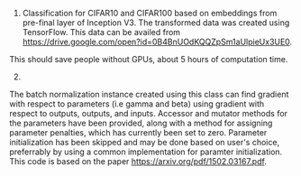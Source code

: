 1. Classification for CIFAR10 and CIFAR100 based on embeddings from pre-final layer of Inception V3. The transformed data was created using TensorFlow. This data can be availed from https://drive.google.com/open?id=0B4BnUOdKQQZpSm1aUlpieUx3UE0. 

This should save people without GPUs, about 5 hours of computation time.

2.
The batch normalization instance created using this class can find gradient with respect to parameters (i.e gamma and beta) using gradient with respect to outputs, outputs, and inputs. Accessor and mutator methods for the parameters have been provided, along with a method for assigning parameter penalties, which has currently been set to zero. Parameter initialization has been skipped and may be done based on user's choice, preferrably by using a common implementation for paramter initialization. This code is based on the paper https://arxiv.org/pdf/1502.03167.pdf. 

